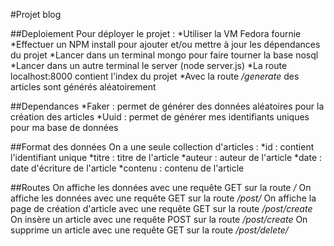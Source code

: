 #Projet blog

##Deploiement
Pour déployer le projet :
*Utiliser la VM Fedora fournie
*Effectuer un NPM install pour ajouter et/ou mettre à jour les dépendances du projet
*Lancer dans un terminal mongo pour faire tourner la base nosql
*Lancer dans un autre terminal le server (node server.js)
*La route localhost:8000 contient l'index du projet
\*Avec la route */generate* des articles sont générés aléatoirement

##Dependances
*Faker : permet de générer des données aléatoires pour la création des articles
*Uuid : permet de générer mes identifiants uniques pour ma base de données

##Format des données 
On a une seule collection d'articles :
*id : contient l'identifiant unique 
*titre : titre de l'article
*auteur : auteur de l'article
*date : date d'écriture de l'article
*contenu : contenu de l'article

##Routes
On affiche les données avec une requête GET sur la route */*
On affiche les données avec une requête GET sur la route */post/<ID>*
On affiche la page de création d'article avec une requête GET sur la route */post/create*
On insère un article avec une requête POST sur la route */post/create*
On supprime un article avec une requête GET sur la route */post/delete/<ID>*
